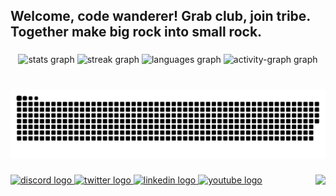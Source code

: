 <h2 align="left">Welcome, code wanderer! Grab club, join tribe. Together make big rock into small rock.</h2>

###

<div align="center">
  <img src="https://github-readme-stats.vercel.app/api?username=undg&hide_title=false&hide_rank=false&show_icons=true&include_all_commits=true&count_private=true&disable_animations=false&theme=gruvbox&locale=en&hide_border=true" height="150" alt="stats graph"  />
  <img src="https://streak-stats.demolab.com?user=undg&locale=en&mode=daily&theme=gruvbox&hide_border=true&border_radius=5" height="150" alt="streak graph"  />
  <img src="https://github-readme-stats.vercel.app/api/top-langs?username=undg&locale=en&hide_title=false&layout=compact&card_width=500&langs_count=10&theme=gruvbox&hide_border=true" height="150" alt="languages graph"  />
  <img src="https://github-readme-activity-graph.vercel.app/graph?username=undg&theme=gruvbox&area=true&hide_border=true&radius=16" height="150" alt="activity-graph graph"  />
</div>

###

<br clear="both">

<img src="https://raw.githubusercontent.com/undg/undg/output/snake.svg" alt="Snake animation" />

###

<img align="right" src="https://profile-counter.glitch.me/undg/count.svg?"  />

###

<div align="left">
  <a href="https://discord.com/users/undg_" target="_blank">
    <img src="https://raw.githubusercontent.com/maurodesouza/profile-readme-generator/master/src/assets/icons/social/discord/default.svg" width="52" height="40" alt="discord logo"  />
  </a>
  <a href="https://x.com/undg__" target="_blank">
    <img src="https://raw.githubusercontent.com/maurodesouza/profile-readme-generator/master/src/assets/icons/social/twitter/default.svg" width="52" height="40" alt="twitter logo"  />
  </a>
  <a href="http://linkedin.com/in/bartek-laskowski" target="_blank">
    <img src="https://raw.githubusercontent.com/maurodesouza/profile-readme-generator/master/src/assets/icons/social/linkedin/default.svg" width="52" height="40" alt="linkedin logo"  />
  </a>
  <a href="https://www.youtube.com/@bartek..." target="_blank">
    <img src="https://raw.githubusercontent.com/maurodesouza/profile-readme-generator/master/src/assets/icons/social/youtube/default.svg" width="52" height="40" alt="youtube logo"  />
  </a>
</div>

###
